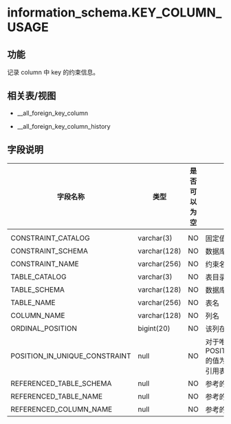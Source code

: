 information_schema.KEY_COLUMN_USAGE
========================================================

功能
-----------

记录 column 中 key 的约束信息。

相关表/视图
---------------

* __all_foreign_key_column

* __all_foreign_key_column_history

字段说明
-------------

|           **字段名称**            |    **类型**    | **是否可以为空** |                                         **描述**                                          |
|-------------------------------|--------------|------------|-----------------------------------------------------------------------------------------|
|                               |              |            |                                                                                         |
| CONSTRAINT_CATALOG            | varchar(3)   | NO         | 固定值（def）                                                                                |
| CONSTRAINT_SCHEMA             | varchar(128) | NO         | 数据库名                                                                                    |
| CONSTRAINT_NAME               | varchar(256) | NO         | 约束名，为 PRIMARY 或列名或外键名                                                                   |
| TABLE_CATALOG                 | varchar(3)   | NO         | 表目录                                                                                     |
| TABLE_SCHEMA                  | varchar(128) | NO         | 数据库名                                                                                    |
| TABLE_NAME                    | varchar(256) | NO         | 表名                                                                                      |
| COLUMN_NAME                   | varchar(128) | NO         | 列名                                                                                      |
| ORDINAL_POSITION              | bigint(20)   | NO         | 该列在表中的编号                                                                                |
| POSITION_IN_UNIQUE_CONSTRAINT | null         | NO         | 对于唯一和主键约束，POSITION_IN_UNIQUE_CONSTRAINT 的值为 NULL。 对于外键约束，它是所引用表内键中的顺序位置 |
| REFERENCED_TABLE_SCHEMA       | null         | NO         | 参考的数据库                                                                                  |
| REFERENCED_TABLE_NAME         | null         | NO         | 参考的表                                                                                    |
| REFERENCED_COLUMN_NAME        | null         | NO         | 参考的列                                                                                    |

